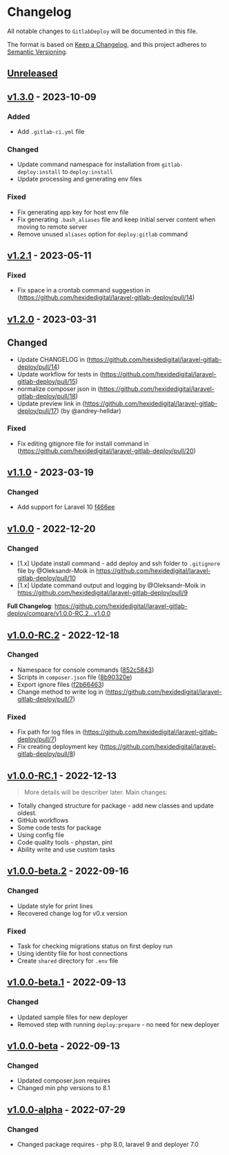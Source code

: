 # Changelog

All notable changes to `GitlabDeploy` will be documented in this file.

The format is based on [Keep a Changelog](https://keepachangelog.com/en/1.0.0),
and this project adheres to [Semantic Versioning](https://semver.org/spec/v2.0.0.html).

## [Unreleased](https://github.com/hexidedigital/laravel-gitlab-deploy/compare/v1.3.0...HEAD)

## [v1.3.0](https://github.com/hexidedigital/laravel-gitlab-deploy/compare/v1.2.1...v1.3.0) - 2023-10-09

### Added

- Add `.gitlab-ci.yml` file

### Changed

- Update command namespace for installation from `gitlab-deploy:install` to `deploy:install`
- Update processing and generating env files

### Fixed

- Fix generating app key for host env file
- Fix generating `.bash_aliases` file and keep initial server content when moving to remote server
- Remove unused `aliases` option for `deploy:gitlab` command

## [v1.2.1](https://github.com/hexidedigital/laravel-gitlab-deploy/compare/v1.2.0...v1.2.1) - 2023-05-11

### Fixed

- Fix space in a crontab command suggestion in (https://github.com/hexidedigital/laravel-gitlab-deploy/pull/14)

## [v1.2.0](https://github.com/hexidedigital/laravel-gitlab-deploy/compare/v1.1.0...v1.2.0) - 2023-03-31

## Changed

- Update CHANGELOG in (https://github.com/hexidedigital/laravel-gitlab-deploy/pull/14)
- Update workflow for tests in (https://github.com/hexidedigital/laravel-gitlab-deploy/pull/15)
- normalize composer json in (https://github.com/hexidedigital/laravel-gitlab-deploy/pull/18)
- Update preview link in (https://github.com/hexidedigital/laravel-gitlab-deploy/pull/17) (by @andrey-helldar)

### Fixed

- Fix editing gitignore file for install command in (https://github.com/hexidedigital/laravel-gitlab-deploy/pull/20)

## [v1.1.0](https://github.com/hexidedigital/laravel-gitlab-deploy/compare/v1.0.0...v1.0.0) - 2023-03-19

### Changed

- Add support for Laravel 10 [f466ee](https://github.com/hexidedigital/laravel-gitlab-deploy/commit/f466eeb24badc84a2e475c697742f3983874492f)

## [v1.0.0](https://github.com/hexidedigital/laravel-gitlab-deploy/compare/v1.0.0-RC.2...v1.0.0) - 2022-12-20

### Changed

- [1.x] Update install command - add deploy and ssh folder to `.gitignore` file by @Oleksandr-Moik in https://github.com/hexidedigital/laravel-gitlab-deploy/pull/10
- [1.x] Update command output and logging by @Oleksandr-Moik in https://github.com/hexidedigital/laravel-gitlab-deploy/pull/9

**Full Changelog**: https://github.com/hexidedigital/laravel-gitlab-deploy/compare/v1.0.0-RC.2...v1.0.0

## [v1.0.0-RC.2](https://github.com/hexidedigital/laravel-gitlab-deploy/compare/v1.0.0-RC.1...v1.0.0-RC.2) - 2022-12-18

### Changed

- Namespace for console commands ([852c5843](https://github.com/hexidedigital/laravel-gitlab-deploy/commit/30ff198809e01740442950dad22d60f804906687))
- Scripts in `composer.json` file ([8b90320e](https://github.com/hexidedigital/laravel-gitlab-deploy/commit/8b90320ee2a53736f06b6b82367c5aef5415536b))
- Export ignore files ([f2b66463](https://github.com/hexidedigital/laravel-gitlab-deploy/commit/f2b66463a613471e31f30681d023a7cfaf8fabcc))
- Change method to write log in (https://github.com/hexidedigital/laravel-gitlab-deploy/pull/7)

### Fixed

- Fix path for log files in (https://github.com/hexidedigital/laravel-gitlab-deploy/pull/7)
- Fix creating deployment key (https://github.com/hexidedigital/laravel-gitlab-deploy/pull/8)

## [v1.0.0-RC.1](https://github.com/hexidedigital/laravel-gitlab-deploy/compare/v1.0.0-beta.1...v1.0.0-RC.1) - 2022-12-13

> More details will be describer later. Main changes:

- Totally changed structure for package - add new classes and update oldest.
- GitHub workflows
- Some code tests for package
- Using config file
- Code quality tools - phpstan, pint
- Ability write and use custom tasks

## [v1.0.0-beta.2](https://github.com/hexidedigital/laravel-gitlab-deploy/compare/v1.0.0-beta.1...v1.0.0-beta.2) - 2022-09-16

### Changed

- Update style for print lines
- Recovered change log for v0.x version

### Fixed

- Task for checking migrations status on first deploy run
- Using identity file for host connections
- Create `shared` directory for `.env` file

## [v1.0.0-beta.1](https://github.com/hexidedigital/laravel-gitlab-deploy/compare/v1.0.0-beta...v1.0.0-beta.1) - 2022-09-13

### Changed

- Updated sample files for new deployer
- Removed step with running `deploy:prepare` - no need for new deployer

## [v1.0.0-beta](https://github.com/hexidedigital/laravel-gitlab-deploy/compare/v1.0.0-alpha...v1.0.0-beta) - 2022-09-13

### Changed

- Updated composer.json requires
- Changed min php versions to 8.1

## [v1.0.0-alpha](https://github.com/hexidedigital/laravel-gitlab-deploy/compare/v0.5.0...v1.0.0-alpha) - 2022-07-29

### Changed

- Changed package requires - php 8.0, laravel 9 and deployer 7.0
